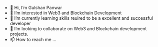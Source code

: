 - 👋 Hi, I’m Gulshan Panwar
- 👀 I’m interested in Web3 and Blockchain Development
- 🌱 I’m currently learning skills reuired to be a excellent and successful  developer
- 💞️ I’m looking to collaborate on Web3 and Blockchain development projects.
- 📫 How to reach me ...

<!---
developedby-g/developedby-g is a ✨ special ✨ repository because its `README.md` (this file) appears on your GitHub profile.
You can click the Preview link to take a look at your changes.
--->

